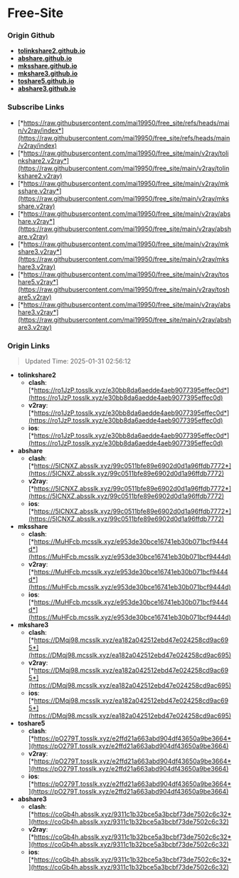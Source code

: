 # Free-Site

### Origin Github

- [**tolinkshare2.github.io**](https://github.com/tolinkshare2/tolinkshare2.github.io)
- [**abshare.github.io**](https://github.com/abshare/abshare.github.io)
- [**mksshare.github.io**](https://github.com/mksshare/mksshare.github.io)
- [**mkshare3.github.io**](https://github.com/mkshare3/mkshare3.github.io)
- [**toshare5.github.io**](https://github.com/toshare5/toshare5.github.io)
- [**abshare3.github.io**](https://github.com/abshare3/abshare3.github.io)

### Subscribe Links

- [*https://raw.githubusercontent.com/mai19950/free_site/refs/heads/main/v2ray/index*](https://raw.githubusercontent.com/mai19950/free_site/refs/heads/main/v2ray/index)
- [*https://raw.githubusercontent.com/mai19950/free_site/main/v2ray/tolinkshare2.v2ray*](https://raw.githubusercontent.com/mai19950/free_site/main/v2ray/tolinkshare2.v2ray)
- [*https://raw.githubusercontent.com/mai19950/free_site/main/v2ray/mksshare.v2ray*](https://raw.githubusercontent.com/mai19950/free_site/main/v2ray/mksshare.v2ray)
- [*https://raw.githubusercontent.com/mai19950/free_site/main/v2ray/abshare.v2ray*](https://raw.githubusercontent.com/mai19950/free_site/main/v2ray/abshare.v2ray)
- [*https://raw.githubusercontent.com/mai19950/free_site/main/v2ray/mkshare3.v2ray*](https://raw.githubusercontent.com/mai19950/free_site/main/v2ray/mkshare3.v2ray)
- [*https://raw.githubusercontent.com/mai19950/free_site/main/v2ray/toshare5.v2ray*](https://raw.githubusercontent.com/mai19950/free_site/main/v2ray/toshare5.v2ray)
- [*https://raw.githubusercontent.com/mai19950/free_site/main/v2ray/abshare3.v2ray*](https://raw.githubusercontent.com/mai19950/free_site/main/v2ray/abshare3.v2ray)

### Origin Links

> Updated Time: 2025-01-31 02:56:12

- **tolinkshare2**
  - **clash**: [*https://ro1JzP.tosslk.xyz/e30bb8da6aedde4aeb9077395effec0d*](https://ro1JzP.tosslk.xyz/e30bb8da6aedde4aeb9077395effec0d)
  - **v2ray**: [*https://ro1JzP.tosslk.xyz/e30bb8da6aedde4aeb9077395effec0d*](https://ro1JzP.tosslk.xyz/e30bb8da6aedde4aeb9077395effec0d)
  - **ios**: [*https://ro1JzP.tosslk.xyz/e30bb8da6aedde4aeb9077395effec0d*](https://ro1JzP.tosslk.xyz/e30bb8da6aedde4aeb9077395effec0d)
- **abshare**
  - **clash**: [*https://5ICNXZ.absslk.xyz/99c0511bfe89e6902d0d1a96ffdb7772*](https://5ICNXZ.absslk.xyz/99c0511bfe89e6902d0d1a96ffdb7772)
  - **v2ray**: [*https://5ICNXZ.absslk.xyz/99c0511bfe89e6902d0d1a96ffdb7772*](https://5ICNXZ.absslk.xyz/99c0511bfe89e6902d0d1a96ffdb7772)
  - **ios**: [*https://5ICNXZ.absslk.xyz/99c0511bfe89e6902d0d1a96ffdb7772*](https://5ICNXZ.absslk.xyz/99c0511bfe89e6902d0d1a96ffdb7772)
- **mksshare**
  - **clash**: [*https://MuHFcb.mcsslk.xyz/e953de30bce16741eb30b071bcf9444d*](https://MuHFcb.mcsslk.xyz/e953de30bce16741eb30b071bcf9444d)
  - **v2ray**: [*https://MuHFcb.mcsslk.xyz/e953de30bce16741eb30b071bcf9444d*](https://MuHFcb.mcsslk.xyz/e953de30bce16741eb30b071bcf9444d)
  - **ios**: [*https://MuHFcb.mcsslk.xyz/e953de30bce16741eb30b071bcf9444d*](https://MuHFcb.mcsslk.xyz/e953de30bce16741eb30b071bcf9444d)
- **mkshare3**
  - **clash**: [*https://DMqj98.mcsslk.xyz/ea182a042512ebd47e024258cd9ac695*](https://DMqj98.mcsslk.xyz/ea182a042512ebd47e024258cd9ac695)
  - **v2ray**: [*https://DMqj98.mcsslk.xyz/ea182a042512ebd47e024258cd9ac695*](https://DMqj98.mcsslk.xyz/ea182a042512ebd47e024258cd9ac695)
  - **ios**: [*https://DMqj98.mcsslk.xyz/ea182a042512ebd47e024258cd9ac695*](https://DMqj98.mcsslk.xyz/ea182a042512ebd47e024258cd9ac695)
- **toshare5**
  - **clash**: [*https://pO279T.tosslk.xyz/e2ffd21a663abd904df43650a9be3664*](https://pO279T.tosslk.xyz/e2ffd21a663abd904df43650a9be3664)
  - **v2ray**: [*https://pO279T.tosslk.xyz/e2ffd21a663abd904df43650a9be3664*](https://pO279T.tosslk.xyz/e2ffd21a663abd904df43650a9be3664)
  - **ios**: [*https://pO279T.tosslk.xyz/e2ffd21a663abd904df43650a9be3664*](https://pO279T.tosslk.xyz/e2ffd21a663abd904df43650a9be3664)
- **abshare3**
  - **clash**: [*https://coGb4h.absslk.xyz/9311c1b32bce5a3bcbf73de7502c6c32*](https://coGb4h.absslk.xyz/9311c1b32bce5a3bcbf73de7502c6c32)
  - **v2ray**: [*https://coGb4h.absslk.xyz/9311c1b32bce5a3bcbf73de7502c6c32*](https://coGb4h.absslk.xyz/9311c1b32bce5a3bcbf73de7502c6c32)
  - **ios**: [*https://coGb4h.absslk.xyz/9311c1b32bce5a3bcbf73de7502c6c32*](https://coGb4h.absslk.xyz/9311c1b32bce5a3bcbf73de7502c6c32)
